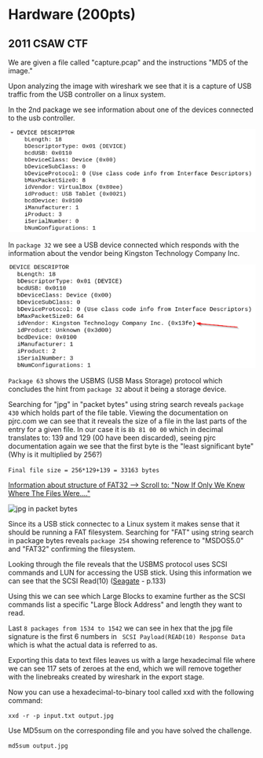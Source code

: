# Hardware (200pts)
## 2011 CSAW CTF

We are given a file called "capture.pcap" and the instructions "MD5 of the image."

Upon analyzing the image with wireshark we see that it is a capture of USB traffic from the USB controller on a linux system.

In the 2nd package we see information about one of the devices connected to the usb controller.

![USB Device information](https://github.com/Jenriksen/ctf-doc/blob/master/csaw365/images/USB-Device-Descriptor.png)



In `package 32` we see a USB device connected which responds with the information about the vendor being Kingston Technology Company Inc.

![USB Device information Kingston](https://github.com/Jenriksen/ctf-doc/blob/master/csaw365/images/USB-Device-Descriptor-kingston.png)

`Package 63` shows the USBMS (USB Mass Storage) protocol which concludes the hint from `package 32` about it being a storage device.

Searching for "jpg" in "packet bytes" using string search reveals `package 430` which holds part of the file table. Viewing the documentation on pjrc.com we can see that it reveals the size of a file in the last parts of the entry for a given file. In our case it is `8b 81 00 00` which in decimal translates to: 139 and 129 (00 have been discarded), seeing pjrc documentation again we see that the first byte is the "least significant byte" (Why is it multiplied by 256?)

```Final file size = 256*129+139 = 33163 bytes```



[Information about structure of FAT32 --> Scroll to: "Now If Only We Knew Where The Files Were...."](https://www.pjrc.com/tech/8051/ide/fat32.html)


![jpg in packet bytes](https://github.com/Jenriksen/ctf-doc/blob/master/csaw365/images/FAT32-file-table.png)

Since its a USB stick connectec to a Linux system it makes sense that it should be running a FAT filesystem.
Searching for "FAT" using string search in package bytes reveals `package 254` showing reference to "MSDOS5.0" and "FAT32" confirming the filesystem.

Looking through the file reveals that the USBMS protocol uses SCSI commands and LUN for accessing the USB stick. Using this information we can see that the SCSI Read(10)
 ([Seagate](https://www.seagate.com/staticfiles/support/disc/manuals/scsi/100293068a.pdf) - p.133)

Using this we can see which Large Blocks to examine further as the SCSI commands list a specific "Large Block Address" and length they want to read.

Last `8 packages from 1534 to 1542` we can see in hex that the jpg file signature is the first 6 numbers in ` SCSI Payload(READ(10) Response Data` which is what the actual data is referred to as.

Exporting this data to text files leaves us with a large hexadecimal file where we can see 117 sets of zeroes at the end, which we will remove together with the linebreaks created by wireshark in the export stage.

Now you can use a hexadecimal-to-binary tool called xxd with the following command: 
```
xxd -r -p input.txt output.jpg
```

Use MD5sum on the corresponding file and you have solved the challenge.

```
md5sum output.jpg
```

